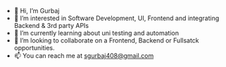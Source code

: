 - 👋 Hi, I’m Gurbaj
- 👀 I’m interested in Software Development, UI, Frontend and integrating Backend & 3rd party APIs
- 🌱 I’m currently learning about uni testing and automation
- 💞️ I’m looking to collaborate on a Frontend,  Backend or Fullsatck opportunities.
- 📫 You can reach me at sgurbaj408@gmail.com

<!---
gbajsingh/gbajsingh is a ✨ special ✨ repository because its `README.md` (this file) appears on your GitHub profile.
You can click the Preview link to take a look at your changes.
--->
